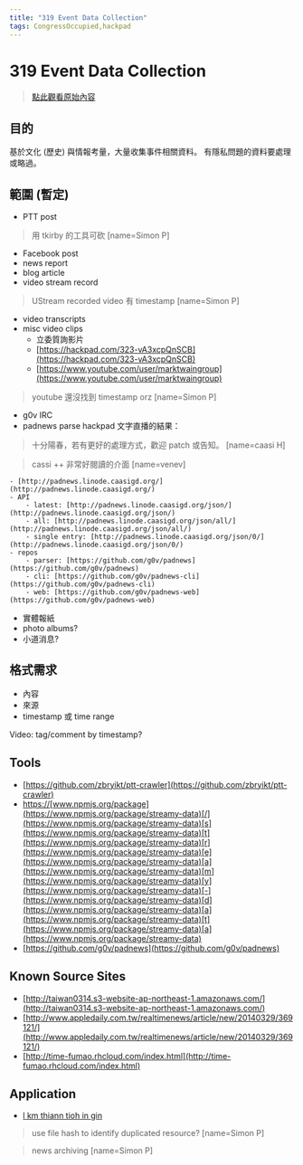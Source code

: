 ```yaml
---
title: "319 Event Data Collection"
tags: CongressOccupied,hackpad
---
```


# 319 Event Data Collection

> [點此觀看原始內容](https://g0v.hackpad.tw/GH2X4Pd7kis)


## 目的

基於文化 (歷史) 與情報考量，大量收集事件相關資料。
有隱私問題的資料要處理或略過。

## 範圍 (暫定)

- PTT post
> 用 tkirby 的工具可砍
> [name=Simon P]

- Facebook post
- news report
- blog article
- video stream record
> UStream recorded video 有 timestamp
> [name=Simon P]

- video transcripts
- misc video clips
    - 立委質詢影片
    - [https://hackpad.com/323-vA3xcpQnSCB](https://hackpad.com/323-vA3xcpQnSCB)
    - [https://www.youtube.com/user/marktwaingroup](https://www.youtube.com/user/marktwaingroup)
> youtube 還沒找到 timestamp orz
> [name=Simon P]

- g0v IRC
- padnews parse hackpad 文字直播的結果：
> 十分陽春，若有更好的處理方式，歡迎 patch 或告知。
> [name=caasi H]

> cassi ++ 非常好閱讀的介面
> [name=venev]

    - [http://padnews.linode.caasigd.org/](http://padnews.linode.caasigd.org/)
    - API
        - latest: [http://padnews.linode.caasigd.org/json/](http://padnews.linode.caasigd.org/json/)
        - all: [http://padnews.linode.caasigd.org/json/all/](http://padnews.linode.caasigd.org/json/all/)
        - single entry: [http://padnews.linode.caasigd.org/json/0/](http://padnews.linode.caasigd.org/json/0/)
    - repos
        - parser: [https://github.com/g0v/padnews](https://github.com/g0v/padnews)
        - cli: [https://github.com/g0v/padnews-cli](https://github.com/g0v/padnews-cli)
        - web: [https://github.com/g0v/padnews-web](https://github.com/g0v/padnews-web)
- 實體報紙
- photo albums?
- 小道消息?

## 格式需求

- 內容
- 來源
- timestamp 或 time range

Video: tag/comment by timestamp?

## Tools

- [https://github.com/zbryikt/ptt-crawler](https://github.com/zbryikt/ptt-crawler)
- [https://](https://www.npmjs.org/package/streamy-data)[www.npmjs.org/package](https://www.npmjs.org/package/streamy-data)[/](https://www.npmjs.org/package/streamy-data)[s](https://www.npmjs.org/package/streamy-data)[t](https://www.npmjs.org/package/streamy-data)[r](https://www.npmjs.org/package/streamy-data)[e](https://www.npmjs.org/package/streamy-data)[a](https://www.npmjs.org/package/streamy-data)[m](https://www.npmjs.org/package/streamy-data)[y](https://www.npmjs.org/package/streamy-data)[-](https://www.npmjs.org/package/streamy-data)[d](https://www.npmjs.org/package/streamy-data)[a](https://www.npmjs.org/package/streamy-data)[t](https://www.npmjs.org/package/streamy-data)[a](https://www.npmjs.org/package/streamy-data)
- [https://github.com/g0v/padnews](https://github.com/g0v/padnews)

## Known Source Sites

- [http://taiwan0314.s3-website-ap-northeast-1.amazonaws.com/](http://taiwan0314.s3-website-ap-northeast-1.amazonaws.com/)
- [http://www.appledaily.com.tw/realtimenews/article/new/20140329/369121/](http://www.appledaily.com.tw/realtimenews/article/new/20140329/369121/)
- [http://time-fumao.rhcloud.com/index.html](http://time-fumao.rhcloud.com/index.html)

## Application

- [l km thiann tioh in gin](https://g0v.hackpad.tw/DcgMGDWw8WQ)

> use file hash to identify duplicated resource?
> [name=Simon P]

> news archiving
> [name=Simon P]


